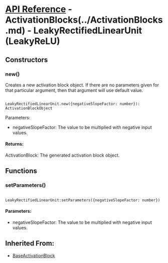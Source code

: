# [API Reference](../../API.md) - ActivationBlocks(../ActivationBlocks.md) - LeakyRectifiedLinearUnit (LeakyReLU)

## Constructors

### new()

Creates a new activation block object. If there are no parameters given for that particular argument, then that argument will use default value.

```

LeakyRectifiedLinearUnit.new({negativeSlopeFactor: number}): ActivationBlockObject

```

Parameters:

* negativeSlopeFactor: The value to be multiplied with negative input values. 

#### Returns:

ActivationBlock: The generated activation block object.

## Functions

### setParameters()

```

LeakyRectifiedLinearUnit:setParameters({negativeSlopeFactor: number})

```

#### Parameters:

* negativeSlopeFactor: The value to be multiplied with negative input values. 

## Inherited From:

* [BaseActivationBlock](BaseActivationBlock.md)
